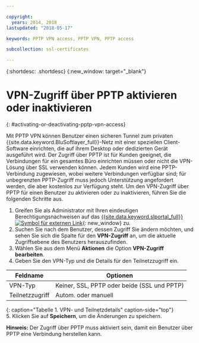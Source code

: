 ```yaml
---

copyright:
  years: 2014, 2018
lastupdated: "2018-05-17"

keywords: PPTP VPN access, PPTP VPN, PPTP access

subcollection: ssl-certificates

---
```


{:shortdesc: .shortdesc}
{:new_window: target="_blank"}

# VPN-Zugriff über PPTP aktivieren oder inaktivieren
{: #activating-or-deactivating-pptp-vpn-access}

Mit PPTP VPN können Benutzer einen sicheren Tunnel zum privaten {{site.data.keyword.BluSoftlayer_full}}-Netz mit einer speziellen Client-Software einrichten, die auf ihrem Desktop oder dedizierten Gerät ausgeführt wird. Der Zugriff über PPTP ist für Kunden geeignet, die Verbindungen für ein gesamtes Büro einrichten müssen oder nicht die VPN-Lösung über SSL verwenden können. Jedem Kunden wird eine PPTP-Verbindung zugewiesen, wobei weitere Verbindungen verfügbar sind; für unbegrenzten PPTP-Zugriff muss jedoch Unterstützung angefordert werden, die aber kostenlos zur Verfügung steht. Um den VPN-Zugriff über PPTP für einen Benutzer zu aktivieren oder zu inaktivieren, führen Sie die folgenden Schritte aus.

1. Greifen Sie als Administrator mit Ihren eindeutigen Berechtigungsnachweisen auf das [{{site.data.keyword.slportal_full}} ![Symbol für externen Link](../../icons/launch-glyph.svg "Symbol für externen Link")](https://control.softlayer.com/){: new_window} zu.
2. Suchen Sie nach dem Benutzer, dessen Zugriff Sie ändern möchten, und sehen Sie sich die Spalte für den **VPN-Zugriff** an, um die aktuelle Zugriffsebene des Benutzers herauszufinden.
3. Wählen Sie aus dem Menü **Aktionen** die Option **VPN-Zugriff bearbeiten**.
4. Geben Sie den VPN-Typ und die Details für den Teilnetzzugriff ein.

|Feldname  |Optionen   |
| -----------| ------------ |
| VPN-Typ   | Keiner, SSL, PPTP oder beide (SSL und PPTP) |
|Teilnetzzugriff | Autom. oder manuell |           
{: caption="Tabelle 1. VPN- und Teilnetzdetails" caption-side="top"}   
5. Klicken Sie auf **Speichern**, um die Änderungen zu speichern.

   **Hinweis:** Der Zugriff über PPTP muss aktiviert sein, damit ein Benutzer über PPTP eine Verbindung herstellen kann.
